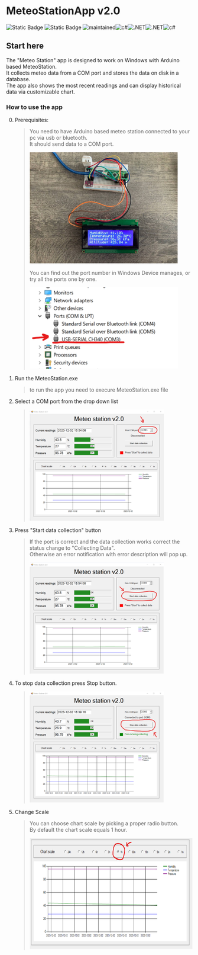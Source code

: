 # MeteoStationApp v2.0

![Static Badge](https://img.shields.io/badge/dotnet_Framework-%204.7.2-blue) ![Static Badge](https://img.shields.io/badge/platform-Windows-green) <img src="https://img.shields.io/badge/Maintained%3F-yes-green.svg" alt="maintained" height="20px"><img src="https://img.shields.io/badge/C%23-239120?style=for-the-badge&logo=c-sharp&logoColor=white" alt="c#" height="28px"><img src="https://img.shields.io/badge/.NET Framework-5C2D91?style=for-the-badge&logo=.net&logoColor=white" alt=".NET" height="28px"><img src="https://img.shields.io/badge/winforms-8c0a90?style=for-the-badge&logo=.net&logoColor=white" alt=".NET" height="28px"><img src="https://img.shields.io/badge/SQLite-05a5f5?style=for-the-badge&logo=c-sharp&logoColor=white" alt="c#" height="28px">

## Start here

The "Meteo Station" app is designed to work on Windows with Arduino based MeteoStation.\
It collects meteo data from a COM port and stores the data on disk in a database.\
The app also shows the most recent readings and can display historical data via customizable chart.

### How to use the app

0. Prerequisites:
    >You need to have Arduino based meteo station connected to your pc via usb or bluetooth.\
    >It should send data to a COM port.
    >
    > <img src="meteoStation.jpg" alt="meteoStation.jpg" height="300px"/>
    >
    >You can find out the port number in Windows Device manages, or try all the ports one by one.
    >
    > <img src="deviceManager.png" alt="deviceManager.png" height="220px"/>

1. Run the MeteoStation.exe
    > to run the app you need to execure MeteoStation.exe file

2. Select a COM port from the drop down list
    ><img src="uiCom.png" alt="uiCom.png" height="300px"/>

3. Press "Start data collection" button

    > If the port is correct and the data collection works correct the status change to "Collecting Data".\
    >Otherwise an error notification with error description will pop up.
    >
    > <img src="uiStart.png" alt="uiStart.png" height="300px"/>

4. To stop data collection press Stop button.
    > <img src="uiStop.png" alt="uiStop.png" height="300px"/>
5. Change Scale

    > You can choose chart scale by picking a proper radio button.\
    By default the chart scale equals 1 hour.
    >
    ><img src="uiScale.png" alt="uiScale.png" height="300px"/>
